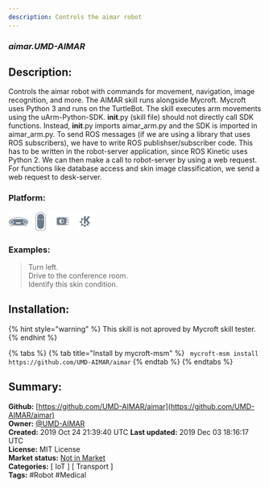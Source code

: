```yaml
---
description: Controls the aimar robot
---
```


### _aimar.UMD-AIMAR_  
## Description:  
Controls the aimar robot with commands for movement, navigation, image recognition, and more.
The AIMAR skill runs alongside Mycroft. Mycroft uses Python 3 and runs on the TurtleBot.
The skill executes arm movements using the uArm-Python-SDK. __init__.py (skill file) should not directly call SDK functions.
Instead, __init__.py imports aimar_arm.py and the SDK is imported in aimar_arm.py.
To send ROS messages (if we are using a library that uses ROS subscribers), we have to write ROS publishser/subscriber code.
This has to be written in the robot-server application, since ROS Kinetic uses Python 2.
We can then make a call to robot-server by using a web request.
For functions like database access and skin image classification, we send a web request to desk-server.  
### Platform:  
 ![Mark I](../.gitbook/assets/mark-1-icon.png)  ![Mark II](../.gitbook/assets/mark-2-icon.png)  ![Picroft](../.gitbook/assets/picroft-icon.png)  ![plasmoid](../.gitbook/assets/kde.png)   
### Examples:  
> Turn left.  
> Drive to the conference room.  
> Identify this skin condition.  
  
## Installation:  
{% hint style="warning" %}
This skill is not aproved by Mycroft skill tester.
{% endhint %}
    
{% tabs %}
{% tab title="Install by mycroft-msm" %}
``` mycroft-msm install https://github.com/UMD-AIMAR/aimar```
{% endtab %}
  {% endtabs %}
    
## Summary:  
**Github:** [https://github.com/UMD-AIMAR/aimar](https://github.com/UMD-AIMAR/aimar)  
**Owner:** [@UMD-AIMAR](https://github.com/UMD-AIMAR)  
**Created:** 2019 Oct 24 21:39:40 UTC  **Last updated:** 2019 Dec 03 18:16:17 UTC  
**License:** MIT License  
**Market status:** [Not in Market](https://market.mycroft.ai/skill/)  
**Categories:** [ IoT ] [ Transport ]   
**Tags:** \#Robot \#Medical   
